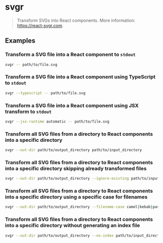 # svgr

> Transform SVGs into React components. More information: <https://react-svgr.com>.

## Examples

### Transform a SVG file into a React component to `stdout`

```bash
svgr -- path/to/file.svg
```

### Transform a SVG file into a React component using TypeScript to `stdout`

```bash
svgr --typescript -- path/to/file.svg
```

### Transform a SVG file into a React component using JSX transform to `stdout`

```bash
svgr --jsx-runtime automatic -- path/to/file.svg
```

### Transform all SVG files from a directory to React components into a specific directory

```bash
svgr --out-dir path/to/output_directory path/to/input_directory
```

### Transform all SVG files from a directory to React components into a specific directory skipping already transformed files

```bash
svgr --out-dir path/to/output_directory --ignore-existing path/to/input_directory
```

### Transform all SVG files from a directory to React components into a specific directory using a specific case for filenames

```bash
svgr --out-dir path/to/output_directory --filename-case camel|kebab|pascal path/to/input_directory
```

### Transform all SVG files from a directory to React components into a specific directory without generating an index file

```bash
svgr --out-dir path/to/output_directory --no-index path/to/input_directory
```

